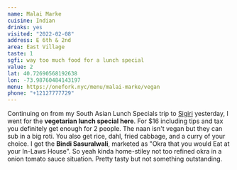 ```yaml
---
name: Malai Marke
cuisine: Indian
drinks: yes
visited: "2022-02-08"
address: E 6th & 2nd
area: East Village
taste: 1
sgfi: way too much food for a lunch special
value: 2
lat: 40.72690568192638
lon: -73.98760484143197
menu: https://onefork.nyc/menu/malai-marke/vegan
phone: "+12127777729"
---
```


Continuing on from my South Asian Lunch Specials trip to [Sigiri](/places/sigiri) yesterday, I went for the **vegetarian lunch special here**. For $16 including tips and tax you definitely get enough for 2 people. The naan isn't vegan but they can sub in a big roti. You also get rice, dahl, fried cabbage, and a curry of your choice. I got the **Bindi Sasuralwali**, marketed as "Okra that you would Eat at your In-Laws House". So yeah kinda home-stiley not too refined okra in a onion tomato sauce situation. Pretty tasty but not something outstanding.

